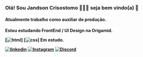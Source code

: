 ### Olá! Sou Jandson Crisostomo 🙋🏻‍♂️ seja bem vindo(a) 🤝

<h4>Atualmente trabalho como auxiliar de produção.<h4/>
<p>Estou estudando FrontEnd / UI Design na Origamid.</p>

[![html](https://img.shields.io/badge/HTML5-E34F26?style=for-the-badge&logo=html5&logoColor=white)] [![css](https://img.shields.io/badge/CSS3-1572B6?style=for-the-badge&logo=css3&logoColor=white)] Em estudo.

[![linkedin](https://img.shields.io/badge/LinkedIn-0077B5?style=for-the-badge&logo=linkedin&logoColor=white)](https://www.linkedin.com/in/jandson-crisostomo-292a40a4/)
[![Instagram](https://img.shields.io/badge/Instagram-E4405F?style=for-the-badge&logo=instagram&logoColor=white)](https://www.instagram.com/oxejandinho/)
[![Discord](https://img.shields.io/badge/Discord-7289DA?style=for-the-badge&logo=discord&logoColor=white)](https://discord.gg/8sH4QAr4)

